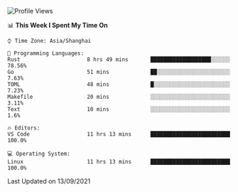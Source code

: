 <!--START_SECTION:waka-->
![Profile Views](http://img.shields.io/badge/Profile%20Views-1-blue)

📊 **This Week I Spent My Time On** 

```text
⌚︎ Time Zone: Asia/Shanghai

💬 Programming Languages: 
Rust                     8 hrs 49 mins       ███████████████████░░░░░░   78.56% 
Go                       51 mins             ██░░░░░░░░░░░░░░░░░░░░░░░   7.63% 
TOML                     48 mins             █░░░░░░░░░░░░░░░░░░░░░░░░   7.23% 
Makefile                 20 mins             ░░░░░░░░░░░░░░░░░░░░░░░░░   3.11% 
Text                     10 mins             ░░░░░░░░░░░░░░░░░░░░░░░░░   1.6%

🔥 Editors: 
VS Code                  11 hrs 13 mins      █████████████████████████   100.0%

💻 Operating System: 
Linux                    11 hrs 13 mins      █████████████████████████   100.0%

```


 Last Updated on 13/09/2021
<!--END_SECTION:waka-->
